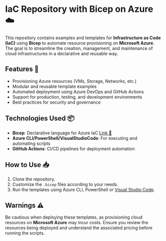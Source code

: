 # IaC Repository with Bicep on Azure ☁️

This repository contains examples and templates for **Infrastructure as Code (IaC)** using **Bicep** to automate resource provisioning on **Microsoft Azure**. The goal is to streamline the creation, management, and maintenance of cloud infrastructures in a declarative and reusable way.

## Features 🎁
- Provisioning Azure resources (VMs, Storage, Networks, etc.)
- Modular and reusable template examples
- Automated deployment using Azure DevOps and GitHub Actions
- Support for production, testing, and development environments
- Best practices for security and governance

## Technologies Used 📦
- **Bicep**: Declarative language for Azure IaC [Link 🚀](https://github.com/Azure/bicep)
- **Azure CLI/PowerShell/VisualStudioCode**: For executing and automating scripts
- **GitHub Actions**: CI/CD pipelines for deployment automation

## How to Use 📥
1. Clone the repository.
2. Customize the `.bicep` files according to your needs.
3. Run the templates using Azure CLI, PowerShell or [Visual Studio Code](./VISUAL-STUDIO-CODE.md).

## Warnings ⚠️
Be cautious when deploying these templates, as provisioning cloud resources on **Microsoft Azure** may incur costs. Ensure you review the resources being deployed and understand the associated pricing before running the scripts.
